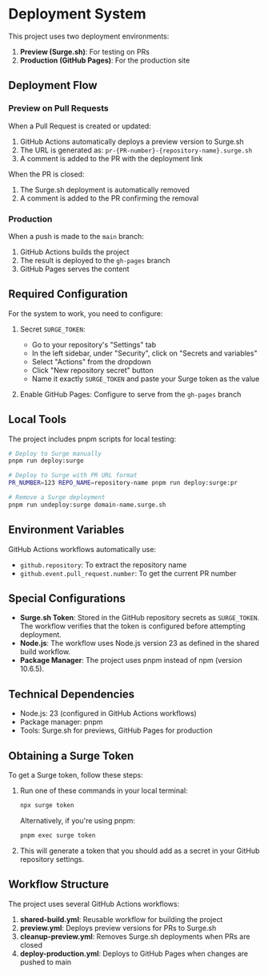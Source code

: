 # Deployment System

This project uses two deployment environments:

1. **Preview (Surge.sh)**: For testing on PRs
2. **Production (GitHub Pages)**: For the production site

## Deployment Flow

### Preview on Pull Requests

When a Pull Request is created or updated:

1. GitHub Actions automatically deploys a preview version to Surge.sh
2. The URL is generated as: `pr-{PR-number}-{repository-name}.surge.sh`
3. A comment is added to the PR with the deployment link

When the PR is closed:

1. The Surge.sh deployment is automatically removed
2. A comment is added to the PR confirming the removal

### Production

When a push is made to the `main` branch:

1. GitHub Actions builds the project
2. The result is deployed to the `gh-pages` branch
3. GitHub Pages serves the content

## Required Configuration

For the system to work, you need to configure:

1. Secret `SURGE_TOKEN`: 
   - Go to your repository's "Settings" tab
   - In the left sidebar, under "Security", click on "Secrets and variables"
   - Select "Actions" from the dropdown
   - Click "New repository secret" button
   - Name it exactly `SURGE_TOKEN` and paste your Surge token as the value

2. Enable GitHub Pages: Configure to serve from the `gh-pages` branch

## Local Tools

The project includes pnpm scripts for local testing:

```bash
# Deploy to Surge manually
pnpm run deploy:surge

# Deploy to Surge with PR URL format
PR_NUMBER=123 REPO_NAME=repository-name pnpm run deploy:surge:pr

# Remove a Surge deployment
pnpm run undeploy:surge domain-name.surge.sh
```

## Environment Variables

GitHub Actions workflows automatically use:

- `github.repository`: To extract the repository name
- `github.event.pull_request.number`: To get the current PR number

## Special Configurations

- **Surge.sh Token**: Stored in the GitHub repository secrets as `SURGE_TOKEN`. The workflow verifies that the token is configured before attempting deployment.
- **Node.js**: The workflow uses Node.js version 23 as defined in the shared build workflow.
- **Package Manager**: The project uses pnpm instead of npm (version 10.6.5).

## Technical Dependencies

- Node.js: 23 (configured in GitHub Actions workflows)
- Package manager: pnpm
- Tools: Surge.sh for previews, GitHub Pages for production

## Obtaining a Surge Token

To get a Surge token, follow these steps:

1. Run one of these commands in your local terminal:
   ```bash
   npx surge token
   ```

   Alternatively, if you're using pnpm:
   ```bash
   pnpm exec surge token
   ```

2. This will generate a token that you should add as a secret in your GitHub repository settings.

## Workflow Structure

The project uses several GitHub Actions workflows:

1. **shared-build.yml**: Reusable workflow for building the project
2. **preview.yml**: Deploys preview versions for PRs to Surge.sh
3. **cleanup-preview.yml**: Removes Surge.sh deployments when PRs are closed
4. **deploy-production.yml**: Deploys to GitHub Pages when changes are pushed to main
